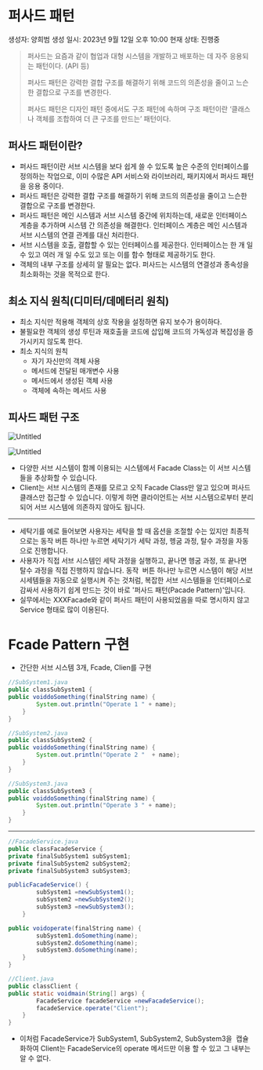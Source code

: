 # 퍼사드 패턴

생성자: 양희범
생성 일시: 2023년 9월 12일 오후 10:00
현재 상태: 진행중

> 퍼사드는 요즘과 같이 협업과 대형 시스템을 개발하고 배포하는 데 자주 응용되는 패턴이다. (API 등)
> 
> 
> 퍼사드 패턴은 강력한 결합 구조를 해결하기 위해 코드의 의존성을 줄이고 느슨한 결합으로 구조를 변경한다.
> 
> 퍼사드 패턴은 디자인 패턴 중에서도 구조 패턴에 속하며 구조 패턴이란 ‘클래스나 객체를 조합하여 더 큰 구조를 만드는’ 패턴이다.
> 

## 퍼사드 패턴이란?

- 퍼사드 패턴이란 서브 시스템을 보다 쉽게 쓸 수 있도록 높은 수준의 인터페이스를 정의하는 작업으로, 이미 수많은 API 서비스와 라이브러리, 패키지에서 퍼사드 패턴을 응용 중이다.
- 퍼사드 패턴은 강력한 결합 구조를 해결하기 위해 코드의 의존성을 줄이고 느슨한 결합으로 구조를 변경한다.
- 퍼사드 패턴은 메인 시스템과 서브 시스템 중간에 위치하는데, 새로운 인터페이스 계층을 추가하며 시스템 간 의존성을 해결한다. 인터페이스 계층은 메인 시스템과 서브 시스템의 연결 관계를 대신 처리한다.
- 서브 시스템을 호출, 결합할 수 있는 인터페이스를 제공한다. 인터페이스는 한 개 일 수 있고 여러 개 일 수도 있고 또는 이를 함수 형태로 제공하기도 한다.
- 객체의 내부 구조를 상세히 알 필요는 없다. 퍼사드는 시스템의 연결성과 종속성을 최소화하는 것을 목적으로 한다.

## 최소 지식 원칙(디미터/데메터리 원칙)

- 최소 지식만 적용해 객체의 상호 작용을 설정하면 유지 보수가 용이하다.
- 불필요한 객체의 생성 루틴과 재호출을 코드에 삽입해 코드의 가독성과 복잡성을 증가시키지 않도록 한다.
- 최소 지식의 원칙
    - 자기 자신만의 객체 사용
    - 메서드에 전달된 매개변수 사용
    - 메서드에서 생성된 객체 사용
    - 객체에 속하는 메서드 사용

## 피사드 패턴 구조

![Untitled](%E1%84%91%E1%85%A5%E1%84%89%E1%85%A1%E1%84%83%E1%85%B3%20%E1%84%91%E1%85%A2%E1%84%90%E1%85%A5%E1%86%AB%20dd79ee13918e4645a0620b694c772bba/Untitled.png)

![Untitled](%E1%84%91%E1%85%A5%E1%84%89%E1%85%A1%E1%84%83%E1%85%B3%20%E1%84%91%E1%85%A2%E1%84%90%E1%85%A5%E1%86%AB%20dd79ee13918e4645a0620b694c772bba/Untitled%201.png)

- 다양한 서브 시스템이 함께 이용되는 시스템에서 Facade Class는 이 서브 시스템들을 추상화할 수 있습니다.
- Client는 서브 시스템의 존재를 모르고 오직 Facade Class만 알고 있으며 퍼사드 클래스만 접근할 수 있습니다. 이렇게 하면 클라이언트는 서브 시스템으로부터 분리되어 서브 시스템에 의존하지 않아도 됩니다.

---

- 세탁기를 예로 들어보면 사용자는 세탁을 할 때 옵션을 조절할 수는 있지만 최종적으로는 동작 버튼 하나만 누르면 세탁기가 세탁 과정, 헹굼 과정, 탈수 과정을 자동으로 진행합니다.
- 사용자가 직접 서브 시스템인 세탁 과정을 실행하고, 끝나면 헹굼 과정, 또 끝나면 탈수 과정을 직접 진행하지 않습니다. 동작  버튼 하나만 누르면 시스템이 해당 서브 시세템들을 자동으로 실행시켜 주는 것처럼, 복잡한 서브 시스템들을 인터페이스로 감싸서 사용하기 쉽게 만드는 것이 바로 '퍼사드 패턴(Pacade Pattern)'입니다.
- 실무에서는 XXXFacade와 같이 퍼사드 패턴이 사용되었음을 따로 명시하지 않고 Service 형태로 많이 이용된다.

# Fcade Pattern 구현

- 간단한 서브 시스템 3개, Fcade, Clien를 구현

```java
//SubSystem1.java
public classSubSystem1 {
public voiddoSomething(finalString name) {
        System.out.println("Operate 1 " + name);
    }
}
```

```java
//SubSystem2.java
public classSubSystem2 {
public voiddoSomething(finalString name) {
        System.out.println("Operate 2 "  + name);
    }
}
```

```java
//SubSystem3.java
public classSubSystem3 {
public voiddoSomething(finalString name) {
        System.out.println("Operate 3 " + name);
    }
}
```

---

```java
//FacadeService.java
public classFacadeService {
private finalSubSystem1 subSystem1;
private finalSubSystem2 subSystem2;
private finalSubSystem3 subSystem3;

publicFacadeService() {
        subSystem1 =newSubSystem1();
        subSystem2 =newSubSystem2();
        subSystem3 =newSubSystem3();
    }

public voidoperate(finalString name) {
        subSystem1.doSomething(name);
        subSystem2.doSomething(name);
        subSystem3.doSomething(name);
    }
}
```

```java
//Client.java
public classClient {
public static voidmain(String[] args) {
        FacadeService facadeService =newFacadeService();
        facadeService.operate("Client");
    }
}
```

- 이처럼 FacadeService가 SubSystem1, SubSystem2, SubSystem3을  캡슐화하여 Client는 FacadeService의 operate 메서드만 이용 할 수 있고 그 내부는 알 수 없다.
